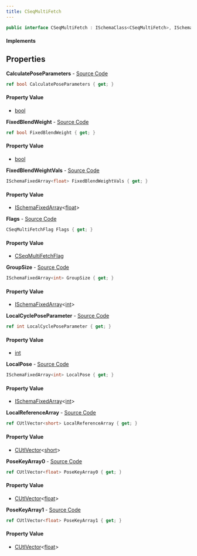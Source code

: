 ```yaml
---
title: CSeqMultiFetch
---
```


```csharp
public interface CSeqMultiFetch : ISchemaClass<CSeqMultiFetch>, ISchemaField, ISchemaClass, INativeHandle
```

#### Implements

## Properties

**CalculatePoseParameters** - [Source Code](https://github.com/swiftly-solution/swiftlys2/blob/main/managed/src/SwiftlyS2.Generated/Schemas/Interfaces/CSeqMultiFetch.cs#L30)

```csharp
ref bool CalculatePoseParameters { get; }
```

#### Property Value

- [bool](https://learn.microsoft.com/dotnet/api/system.boolean)

**FixedBlendWeight** - [Source Code](https://github.com/swiftly-solution/swiftlys2/blob/main/managed/src/SwiftlyS2.Generated/Schemas/Interfaces/CSeqMultiFetch.cs#L32)

```csharp
ref bool FixedBlendWeight { get; }
```

#### Property Value

- [bool](https://learn.microsoft.com/dotnet/api/system.boolean)

**FixedBlendWeightVals** - [Source Code](https://github.com/swiftly-solution/swiftlys2/blob/main/managed/src/SwiftlyS2.Generated/Schemas/Interfaces/CSeqMultiFetch.cs#L34)

```csharp
ISchemaFixedArray<float> FixedBlendWeightVals { get; }
```

#### Property Value

- [ISchemaFixedArray](/docs/api/shared/schemas/ischemafixedarray-1)<[float](https://learn.microsoft.com/dotnet/api/system.single)>

**Flags** - [Source Code](https://github.com/swiftly-solution/swiftlys2/blob/main/managed/src/SwiftlyS2.Generated/Schemas/Interfaces/CSeqMultiFetch.cs#L16)

```csharp
CSeqMultiFetchFlag Flags { get; }
```

#### Property Value

- [CSeqMultiFetchFlag](/docs/api/shared/schemadefinitions/cseqmultifetchflag)

**GroupSize** - [Source Code](https://github.com/swiftly-solution/swiftlys2/blob/main/managed/src/SwiftlyS2.Generated/Schemas/Interfaces/CSeqMultiFetch.cs#L20)

```csharp
ISchemaFixedArray<int> GroupSize { get; }
```

#### Property Value

- [ISchemaFixedArray](/docs/api/shared/schemas/ischemafixedarray-1)<[int](https://learn.microsoft.com/dotnet/api/system.int32)>

**LocalCyclePoseParameter** - [Source Code](https://github.com/swiftly-solution/swiftlys2/blob/main/managed/src/SwiftlyS2.Generated/Schemas/Interfaces/CSeqMultiFetch.cs#L28)

```csharp
ref int LocalCyclePoseParameter { get; }
```

#### Property Value

- [int](https://learn.microsoft.com/dotnet/api/system.int32)

**LocalPose** - [Source Code](https://github.com/swiftly-solution/swiftlys2/blob/main/managed/src/SwiftlyS2.Generated/Schemas/Interfaces/CSeqMultiFetch.cs#L22)

```csharp
ISchemaFixedArray<int> LocalPose { get; }
```

#### Property Value

- [ISchemaFixedArray](/docs/api/shared/schemas/ischemafixedarray-1)<[int](https://learn.microsoft.com/dotnet/api/system.int32)>

**LocalReferenceArray** - [Source Code](https://github.com/swiftly-solution/swiftlys2/blob/main/managed/src/SwiftlyS2.Generated/Schemas/Interfaces/CSeqMultiFetch.cs#L18)

```csharp
ref CUtlVector<short> LocalReferenceArray { get; }
```

#### Property Value

- [CUtlVector](/docs/api/shared/natives/cutlvector-1)<[short](https://learn.microsoft.com/dotnet/api/system.int16)>

**PoseKeyArray0** - [Source Code](https://github.com/swiftly-solution/swiftlys2/blob/main/managed/src/SwiftlyS2.Generated/Schemas/Interfaces/CSeqMultiFetch.cs#L24)

```csharp
ref CUtlVector<float> PoseKeyArray0 { get; }
```

#### Property Value

- [CUtlVector](/docs/api/shared/natives/cutlvector-1)<[float](https://learn.microsoft.com/dotnet/api/system.single)>

**PoseKeyArray1** - [Source Code](https://github.com/swiftly-solution/swiftlys2/blob/main/managed/src/SwiftlyS2.Generated/Schemas/Interfaces/CSeqMultiFetch.cs#L26)

```csharp
ref CUtlVector<float> PoseKeyArray1 { get; }
```

#### Property Value

- [CUtlVector](/docs/api/shared/natives/cutlvector-1)<[float](https://learn.microsoft.com/dotnet/api/system.single)>

